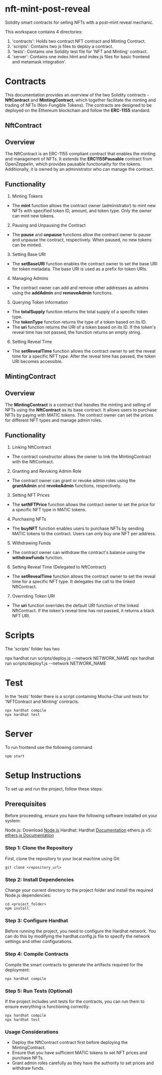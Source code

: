 # nft-mint-post-reveal
Solidity smart contracts for selling NFTs with a post-mint reveal mechanic.


This workspace contains 4 directories:

1. 'contracts': Holds two contract NFT contract and Minting Contract.
2. 'scripts': Contains two js files to deploy a contract.
3. 'tests': Contains one Solidity test file for 'NFT and Minting' contract.
4. 'server': Contains one index.html and index.js files for basic frontend and metamask integration'.



# Contracts
This documentation provides an overview of the two Solidity contracts - **NftContract** and **MintingContract**, which together facilitate the minting and trading of NFTs (Non-Fungible Tokens). The contracts are designed to be deployed on the Ethereum blockchain and follow the **ERC-1155** standard.

## NftContract
## Overview
The NftContract is an ERC-1155 compliant contract that enables the minting and management of NFTs. It extends the **ERC1155Pausable** contract from OpenZeppelin, which provides pausable functionality for the tokens. Additionally, it is owned by an administrator who can manage the contract.

## Functionality

1. Minting Tokens

- The **mint** function allows the contract owner (administrator) to mint new NFTs with specified token ID, amount, and token type. Only the owner can mint new tokens.
  
2. Pausing and Unpausing the Contract

- The **pause** and **unpause** functions allow the contract owner to pause and unpause the contract, respectively. When paused, no new tokens can be minted.

3. Setting Base URI

- The **setBaseURI** function enables the contract owner to set the base URI for token metadata. The base URI is used as a prefix for token URIs.

4. Managing Admins

- The contract owner can add and remove other addresses as admins using the **addAdmin** and **removeAdmin** functions.

5. Querying Token Information

- The **totalSupply** function returns the total supply of a specific token type.
- The **tokenType** function returns the type of a token based on its ID.
- The **uri** function returns the URI of a token based on its ID. If the token's reveal time has not passed, the function returns an empty string.

6. Setting Reveal Time

- The **setRevealTime** function allows the contract owner to set the reveal time for a specific NFT type. After the reveal time has passed, the token URI becomes accessible.


## MintingContract
## Overview
The **MintingContract** is a contract that handles the minting and selling of NFTs using the **NftContract** as its base contract. It allows users to purchase NFTs by paying with MATIC tokens. The contract owner can set the prices for different NFT types and manage admin roles.

## Functionality
1. Linking NftContract

 - The contract constructor allows the owner to link the MintingContract with the NftContract.

2. Granting and Revoking Admin Role

 - The contract owner can grant or revoke admin roles using the **grantAdmin** and **revokeAdmin** functions, respectively.
3. Setting NFT Prices

 - The **setNFTPrice** function allows the contract owner to set the price for a specific NFT type in MATIC tokens.
4. Purchasing NFTs

 - The **buyNFT** function enables users to purchase NFTs by sending MATIC tokens to the contract. Users can only buy one NFT per address.
5. Withdrawing Funds

 - The contract owner can withdraw the contract's balance using the **withdrawFunds** function.
6. Setting Reveal Time (Delegated to NftContract)

 - The **setRevealTime** function allows the contract owner to set the reveal time for a specific NFT type. It delegates the call to the linked NftContract.
7. Overriding Token URI

 - The **uri** function overrides the default URI function of the linked NftContract. If the token's reveal time has not passed, it returns a black NFT URI.



# Scripts

The 'scripts' folder has two 

npx hardhat run scripts/deploy.js --network NETWORK_NAME
npx hardhat run scripts/deploy1.js --network NETWORK_NAME

# Test

In the 'tests' folder there is a script containing Mocha-Chai unit tests for 'NFTContract and Minting' contracts.


```shell
npx hardhat compile
npx hardhat test
```

# Server

To run frontend use the following command 

```shell
npm start
```


# Setup Instructions
To set up and run the project, follow these steps:

## Prerequisites
Before proceeding, ensure you have the following software installed on your system:

Node.js: Download [Node.js](https://nodejs.org/en)
Hardhat: Hardhat [Documentation](https://hardhat.org/)
ethers.js v5: [ethers.js Documentation](https://docs.ethers.org/v5/)

### Step 1: Clone the Repository
First, clone the repository to your local machine using Git:

```shell
git clone <repository_url>

```
### Step 2: Install Dependencies
Change your current directory to the project folder and install the required Node.js dependencies:


```shell
cd <project_folder>
npm install

```

### Step 3: Configure Hardhat
Before running the project, you need to configure the Hardhat network. You can do this by modifying the hardhat.config.js file to specify the network settings and other configurations.

### Step 4: Compile Contracts
Compile the smart contracts to generate the artifacts required for the deployment:

```shell
npx hardhat compile
```

### Step 5: Run Tests (Optional)
If the project includes unit tests for the contracts, you can run them to ensure everything is functioning correctly:

```shell
npx hardhat compile
npx hardhat test
```



### Usage Considerations
 - Deploy the NftContract contract first before deploying the MintingContract.
 - Ensure that you have sufficient MATIC tokens to set NFT prices and purchase NFTs.
 - Grant admin roles carefully as they have the authority to set prices and withdraw funds.




